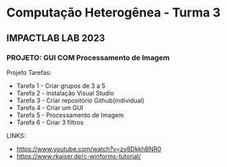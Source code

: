 # Computação Heterogênea - Turma 3
##      IMPACTLAB LAB 2023
###             PROJETO: GUI COM Processamento de Imagem
Projeto Tarefas:
- Tarefa 1 - Criar grupos de 3 a 5
- Tarefa 2 - instalação Visual Studio
- Tarefa 3 - Criar repositório Github(individual)
- Tarefa 4 - Criar um GUI
- Tarefa 5 - Processamento de Imagem
- Tarefa 6 - Criar 3 filtros 


LINKS: 
- https://www.youtube.com/watch?v=zv8DkkhBNR0
- https://www.rkaiser.de/c-winforms-tutorial/





